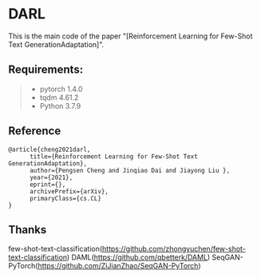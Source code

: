 # DARL

This is the main code of the paper "[Reinforcement Learning for Few-Shot Text GenerationAdaptation]". 


## Requirements:
> * pytorch 1.4.0 
> * tqdm 4.61.2
> * Python 3.7.9

## Reference
```
@article{cheng2021darl,
      title={Reinforcement Learning for Few-Shot Text GenerationAdaptation}, 
      author={Pengsen Cheng and Jinqiao Dai and Jiayong Liu },
      year={2021},
      eprint={},
      archivePrefix={arXiv},
      primaryClass={cs.CL}
}
```

## Thanks
few-shot-text-classification(https://github.com/zhongyuchen/few-shot-text-classification)
DAML(https://github.com/qbetterk/DAML)
SeqGAN-PyTorch(https://github.com/ZiJianZhao/SeqGAN-PyTorch)
